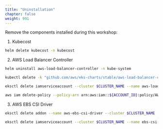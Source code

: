 ```yaml
---
title: "Uninstallation"
chapter: false
weight: 991
---
```


Remove the components installed during this workshop:

1. Kubecost

```bash
helm delete kubecost -n kubecost
```

2. AWS Load Balancer Controller

```bash
helm uninstall aws-load-balancer-controller -n kube-system

kubectl delete -k "github.com/aws/eks-charts/stable/aws-load-balancer-controller/crds?ref=master"

eksctl delete iamserviceaccount --cluster $CLUSTER_NAME --name aws-load-balancer-controller --namespace kube-system

aws iam delete-policy --policy-arn arn:aws:iam::${ACCOUNT_ID}:policy/AWSLoadBalancerControllerIAMPolicy
```

3. AWS EBS CSI Driver

```bash
eksctl delete addon --name aws-ebs-csi-driver --cluster $CLUSTER_NAME

eksctl delete iamserviceaccount --cluster $CLUSTER_NAME --name ebs-csi-controller-sa --namespace kube-system
```
